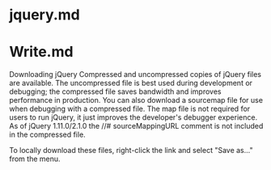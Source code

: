 # jquery.md
# Write.md

Downloading jQuery
Compressed and uncompressed copies of jQuery files are available. The uncompressed file is best used during development or debugging; the compressed file saves bandwidth and improves performance in production. You can also download a sourcemap file for use when debugging with a compressed file. The map file is not required for users to run jQuery, it just improves the developer's debugger experience. As of jQuery 1.11.0/2.1.0 the //# sourceMappingURL comment is not included in the compressed file.

To locally download these files, right-click the link and select "Save as..." from the menu.
